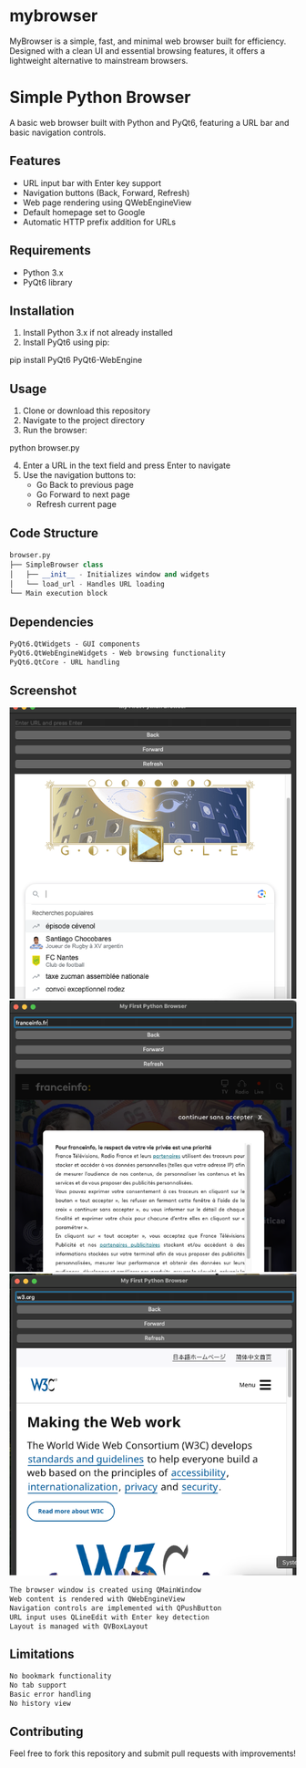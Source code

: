 # mybrowser
MyBrowser is a simple, fast, and minimal web browser built for efficiency. Designed with a clean UI and essential browsing features, it offers a lightweight alternative to mainstream browsers.

# Simple Python Browser

A basic web browser built with Python and PyQt6, featuring a URL bar and basic navigation controls.

## Features
- URL input bar with Enter key support
- Navigation buttons (Back, Forward, Refresh)
- Web page rendering using QWebEngineView
- Default homepage set to Google
- Automatic HTTP prefix addition for URLs

## Requirements
- Python 3.x
- PyQt6 library

## Installation

1. Install Python 3.x if not already installed
2. Install PyQt6 using pip:

pip install PyQt6 PyQt6-WebEngine


## Usage

1. Clone or download this repository
2. Navigate to the project directory
3. Run the browser:

python browser.py

4. Enter a URL in the text field and press Enter to navigate
5. Use the navigation buttons to:
   - Go Back to previous page
   - Go Forward to next page
   - Refresh current page

## Code Structure
```python
browser.py
├── SimpleBrowser class
│   ├── __init__ - Initializes window and widgets
│   └── load_url - Handles URL loading
└── Main execution block
```
## Dependencies

    PyQt6.QtWidgets - GUI components
    PyQt6.QtWebEngineWidgets - Web browsing functionality
    PyQt6.QtCore - URL handling


## Screenshot

![pic 1](./browser1.png)
![pic 2](./browser2.png)
![pic 3](./browser3.png)
    
    The browser window is created using QMainWindow
    Web content is rendered with QWebEngineView
    Navigation controls are implemented with QPushButton
    URL input uses QLineEdit with Enter key detection
    Layout is managed with QVBoxLayout

## Limitations

    No bookmark functionality
    No tab support
    Basic error handling
    No history view

## Contributing
Feel free to fork this repository and submit pull requests with improvements!